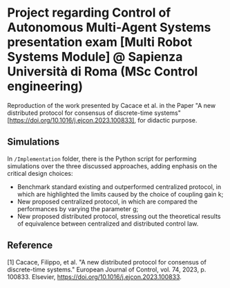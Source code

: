 # Project regarding Control of Autonomous Multi-Agent Systems presentation exam [Multi Robot Systems Module] @ Sapienza Università di Roma (MSc Control engineering)

Reproduction of the work presented by Cacace et al. in the Paper "A new distributed protocol for consensus of discrete-time systems" [https://doi.org/10.1016/j.ejcon.2023.100833], for didactic purpose. 
## Simulations
In ```/Implementation``` folder, there is the Python script for performing simulations over the three discussed approaches, adding enphasis on the critical design choices:
* Benchmark standard existing and outperformed centralized protocol, in which are highlighted the limits caused by the choice of coupling gain k;
* New proposed centralized protocol, in which are compared the performances by varying the parameter g;
* New proposed distributed protocol, stressing out the theoretical results of equivalence between centralized and distributed control law. 
## Reference
[1] Cacace, Filippo, et al. "A new distributed protocol for consensus of discrete-time systems." European Journal of Control, vol. 74, 2023, p. 100833. Elsevier, https://doi.org/10.1016/j.ejcon.2023.100833.
